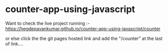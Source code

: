 # counter-app-using-javascript

Want to check the live project running :- https://hegdepavankumar.github.io/counter-app-using-javascript/counter

or else click the the git pages hosted link and add the "/counter" at the last of link....
